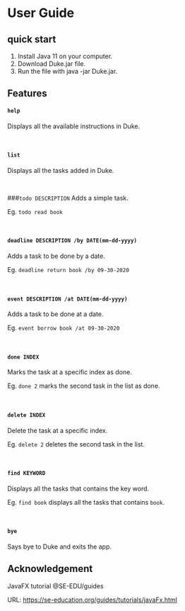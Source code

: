 # User Guide
## quick start
1. Install Java 11 on your computer.
2. Download Duke.jar file.
3. Run the file with java -jar Duke.jar.


## Features 
#### `help`
Displays all the available instructions in Duke.

<br/>

#### `list`
Displays all the tasks added in Duke.

<br/>

###`todo DESCRIPTION`
Adds a simple task.

Eg. `todo read book`

<br/>

#### `deadline DESCRIPTION /by DATE(mm-dd-yyyy)`
Adds a task to be done by a date.

Eg. `deadline return book /by 09-30-2020`

<br/>

#### `event DESCRIPTION /at DATE(mm-dd-yyyy)`
Adds a task to be done at a date.

Eg. `event borrow book /at 09-30-2020`

<br/>

#### `done INDEX`
Marks the task at a specific index as done.

Eg. `done 2` marks the second task in the list as done.

<br/>

#### `delete INDEX`
Delete the task at a specific index.

Eg. `delete 2` deletes the second task in the list.

<br/>

#### `find KEYWORD`
Displays all the tasks that contains the key word.

Eg. `find book` displays all the tasks that contains `book`.

<br/>

#### `bye`
Says bye to Duke and exits the app.
## Acknowledgement
JavaFX tutorial @SE-EDU/guides

URL: https://se-education.org/guides/tutorials/javaFx.html
